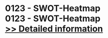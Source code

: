 # 0123 - SWOT-Heatmap<br />0123 - SWOT-Heatmap<br />[>> Detailed information](https://secure.shareit.com/shareit/product.html?productid=300983030&affiliateid=200057808)